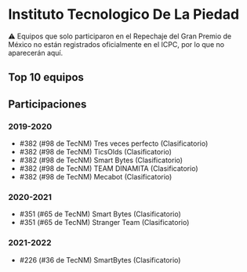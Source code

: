 # Instituto Tecnologico De La Piedad

:warning: Equipos que solo participaron en el Repechaje del Gran Premio de México no están registrados oficialmente en el ICPC, por lo que no aparecerán aquí.

## Top 10 equipos


## Participaciones

### 2019-2020

- #382 (#98 de TecNM) Tres veces perfecto (Clasificatorio)
- #382 (#98 de TecNM) TicsOlds (Clasificatorio)
- #382 (#98 de TecNM) Smart Bytes (Clasificatorio)
- #382 (#98 de TecNM) TEAM DINAMITA (Clasificatorio)
- #382 (#98 de TecNM) Mecabot (Clasificatorio)

### 2020-2021

- #351 (#65 de TecNM) Smart Bytes (Clasificatorio)
- #351 (#65 de TecNM) Stranger Team (Clasificatorio)

### 2021-2022

- #226 (#36 de TecNM) SmartBytes (Clasificatorio)



